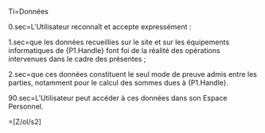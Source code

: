 Ti=Données

0.sec=L'Utilisateur reconnaît et accepte expressément :

1.sec=que les données recueillies sur le site et sur les équipements informatiques de {P1.Handle} font foi de la réalité des opérations intervenues dans le cadre des présentes ;

2.sec=que ces données constituent le seul mode de preuve admis entre les parties, notamment pour le calcul des sommes dues à {P1.Handle}.

90.sec=L'Utilisateur peut accéder à ces données dans son Espace Personnel.

=[Z/ol/s2]
